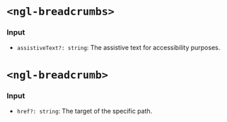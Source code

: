 # `<ngl-breadcrumbs>`

### Input

  * `assistiveText?: string`: The assistive text for accessibility purposes.

# `<ngl-breadcrumb>`

### Input

  * `href?: string`: The target of the specific path.
